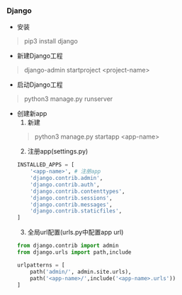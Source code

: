 ### Django

+ 安装
> pip3 install django

+ 新建Django工程
> django-admin startproject \<project-name>

+ 启动Django工程
> python3 manage.py runserver

+ 创建新app
    1. 新建 
    > python3 manage.py startapp \<app-name>
    2. 注册app(settings.py)
    ``` python
    INSTALLED_APPS = [
        '<app-name>', # 注册app
        'django.contrib.admin',
        'django.contrib.auth',
        'django.contrib.contenttypes',
        'django.contrib.sessions',
        'django.contrib.messages',
        'django.contrib.staticfiles',
    ]
    ```
    3. 全局url配置(urls.py中配置app url)
    ``` python
    from django.contrib import admin
    from django.urls import path,include

    urlpatterns = [
        path('admin/', admin.site.urls),
        path('<app-name>/',include('<app-name>.urls'))
    ]
    ```